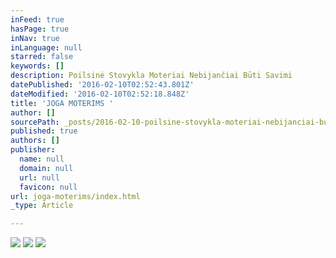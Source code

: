 ```yaml
---
inFeed: true
hasPage: true
inNav: true
inLanguage: null
starred: false
keywords: []
description: Poilsinė Stovykla Moteriai Nebijančiai Būti Savimi
datePublished: '2016-02-10T02:52:43.801Z'
dateModified: '2016-02-10T02:52:18.848Z'
title: 'JOGA MOTERIMS '
author: []
sourcePath: _posts/2016-02-10-poilsine-stovykla-moteriai-nebijanciai-buti-savimi.md
published: true
authors: []
publisher:
  name: null
  domain: null
  url: null
  favicon: null
url: joga-moterims/index.html
_type: Article

---
```

![](https://s3-us-west-2.amazonaws.com/the-grid-img/p/e4dc053c6b953679ea581235d5830d94ca60ff9d.jpg)
![](https://the-grid-user-content.s3-us-west-2.amazonaws.com/06c978c0-d478-41f5-a1d9-51a6c8e9895f.jpg)
![](https://the-grid-user-content.s3-us-west-2.amazonaws.com/0cb0cefd-c662-4d43-a6a3-ae46a85feffc.jpg)